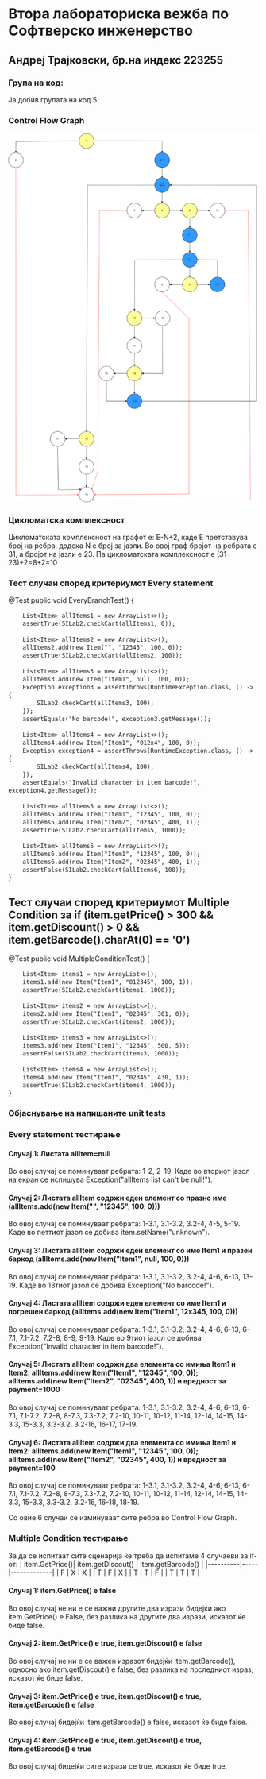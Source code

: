 # Втора лабораториска вежба по Софтверско инженерство

## Андреј Трајковски, бр.на индекс 223255

### Група на код:
Ја добив групата на код 5

### Control Flow Graph
![SI_Lab_2 drawio](https://raw.githubusercontent.com/AndrejT03/SI_2024_lab2_223255/e897ea14c47d5f4d622cb6915e779c78dd59f5b1/SI_Lab_2.drawio.png?token=BHKMB7ITC4WCXVD7SXAYLUTGKMZUY)

### Цикломатска комплексност

Цикломатската комплексност на графот е: E-N+2, каде Е претставува број на ребра, додека N е број за јазли. Во овој граф бројот на ребрата е 31, а бројот на јазли е 23. Па цикломатската комплексност е (31-23)+2=8+2=10

### Тест случаи според критериумот Every statement

@Test
    public void EveryBranchTest() {

        List<Item> allItems1 = new ArrayList<>();
        assertTrue(SILab2.checkCart(allItems1, 0));

        List<Item> allItems2 = new ArrayList<>();
        allItems2.add(new Item("", "12345", 100, 0));
        assertTrue(SILab2.checkCart(allItems2, 100));

        List<Item> allItems3 = new ArrayList<>();
        allItems3.add(new Item("Item1", null, 100, 0));
        Exception exception3 = assertThrows(RuntimeException.class, () -> {
            SILab2.checkCart(allItems3, 100);
        });
        assertEquals("No barcode!", exception3.getMessage());

        List<Item> allItems4 = new ArrayList<>();
        allItems4.add(new Item("Item1", "012x4", 100, 0));
        Exception exception4 = assertThrows(RuntimeException.class, () -> {
            SILab2.checkCart(allItems4, 100);
        });
        assertEquals("Invalid character in item barcode!", exception4.getMessage());

        List<Item> allItems5 = new ArrayList<>();
        allItems5.add(new Item("Item1", "12345", 100, 0));
        allItems5.add(new Item("Item2", "02345", 400, 1));
        assertTrue(SILab2.checkCart(allItems5, 1000));

        List<Item> allItems6 = new ArrayList<>();
        allItems6.add(new Item("Item1", "12345", 100, 0));
        allItems6.add(new Item("Item2", "02345", 400, 1));
        assertFalse(SILab2.checkCart(allItems6, 100));
    }

## Тест случаи според критериумот Multiple Condition за if (item.getPrice() > 300 && item.getDiscount() > 0 && item.getBarcode().charAt(0) == '0')

@Test
    public void MultipleConditionTest() {

        List<Item> items1 = new ArrayList<>();
        items1.add(new Item("Item1", "012345", 100, 1));
        assertTrue(SILab2.checkCart(items1, 1000));

        List<Item> items2 = new ArrayList<>();
        items2.add(new Item("Item1", "02345", 301, 0));
        assertTrue(SILab2.checkCart(items2, 1000));

        List<Item> items3 = new ArrayList<>();
        items3.add(new Item("Item1", "12345", 500, 5));
        assertFalse(SILab2.checkCart(items3, 1000));

        List<Item> items4 = new ArrayList<>();
        items4.add(new Item("Item1", "02345", 430, 1));
        assertTrue(SILab2.checkCart(items4, 1000));
    }

### Објаснување на напишаните unit tests

### Every statement тестирање
#### Случај 1: Листата allItem=null 
Во овој случај се поминуваат ребрата: 1-2, 2-19. Каде во вториот јазол на екран се испишува Exception("allItems list can't be null!").

#### Случај 2: Листата allItem содржи еден елемент со празно име (allItems.add(new Item("", "12345", 100, 0)))
Во овој случај се поминуваат ребрата: 1-3.1, 3.1-3.2, 3.2-4, 4-5, 5-19. Каде во петтиот јазол се добива item.setName("unknown").

#### Случај 3: Листата allItem содржи еден елемент со име Item1 и празен баркод (allItems.add(new Item("Item1", null, 100, 0)))
Во овој случај се поминуваат ребрата: 1-3.1, 3.1-3.2, 3.2-4, 4-6, 6-13, 13-19. Каде во 13тиот јазол се добива Exception("No barcode!").

#### Случај 4: Листата allItem содржи еден елемент со име Item1 и погрешен баркод (allItems.add(new Item("Item1", 12x345, 100, 0)))
Во овој случај се поминуваат ребрата: 1-3.1, 3.1-3.2, 3.2-4, 4-6, 6-13, 6-7.1, 7.1-7.2, 7.2-8, 8-9, 9-19. Каде во 9тиот јазол се добива Exception("Invalid character in item barcode!").

#### Случај 5: Листата allItem содржи два елемента со имиња Item1 и Item2:  allItems.add(new Item("Item1", "12345", 100, 0)); allItems.add(new Item("Item2", "02345", 400, 1)) и вредност за payment=1000
Во овој случај се поминуваат ребрата: 1-3.1, 3.1-3.2, 3.2-4, 4-6, 6-13, 6-7.1, 7.1-7.2, 7.2-8, 8-7.3, 7.3-7.2, 7.2-10, 10-11, 10-12, 11-14, 12-14, 14-15, 14-3.3, 15-3.3, 3.3-3.2, 3.2-16, 16-17, 17-19.

#### Случај 6: Листата allItem содржи два елемента со имиња Item1 и Item2:  allItems.add(new Item("Item1", "12345", 100, 0)); allItems.add(new Item("Item2", "02345", 400, 1)) и вредност за payment=100
Во овој случај се поминуваат ребрата: 1-3.1, 3.1-3.2, 3.2-4, 4-6, 6-13, 6-7.1, 7.1-7.2, 7.2-8, 8-7.3, 7.3-7.2, 7.2-10, 10-11, 10-12, 11-14, 12-14, 14-15, 14-3.3, 15-3.3, 3.3-3.2, 3.2-16, 16-18, 18-19.

Со овие 6 случаи се изминуваат сите ребра во Control Flow Graph.

### Multiple Condition тестирање
За да се испитаат сите сценарија ќе треба да испитаме 4 случаеви за if-от:
| item.GetPrice()| item.getDiscout() | item.getBarcode()    |
|----------|-----|-------------|
| F  | X  | X  |
| T | F | X |
| T  | T  | F |
| T  | T  | T |

#### Случај 1: item.GetPrice() e false
Во овој случај не ни е се важни другите два изрази бидејќи ако item.GetPrice() е False, без разлика на другите два изрази, исказот ќе биде false.

#### Случај 2: item.GetPrice() e true, item.getDiscout() e false
Во овој случај не ни е се важен изразот бидејќи item.getBarcode(), односно ако item.getDiscout() e false, без разлика на последниот израз, исказот ќе биде false.

#### Случај 3: item.GetPrice() e true, item.getDiscout() e true, item.getBarcode() e false
Во овој случај бидејќи item.getBarcode() e false, исказот ќе биде false.

#### Случај 4: item.GetPrice() e true, item.getDiscout() e true, item.getBarcode() e true
Во овој случај бидејќи сите изрази се true, исказот ќе биде true.

